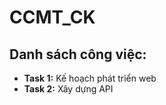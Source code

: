 # CCMT_CK

## Danh sách công việc:

- **Task 1:** Kế hoạch phát triển web
- **Task 2:** Xây dựng API 